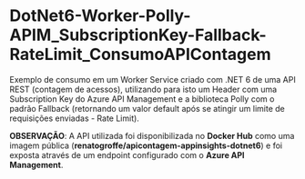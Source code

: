# DotNet6-Worker-Polly-APIM_SubscriptionKey-Fallback-RateLimit_ConsumoAPIContagem
Exemplo de consumo em um Worker Service criado com .NET 6 de uma API REST (contagem de acessos), utilizando para isto um Header com uma Subscription Key do Azure API Management e a biblioteca Polly com o padrão Fallback (retornando um valor default após se atingir um limite de requisições enviadas - Rate Limit).

**OBSERVAÇÃO**: A API utilizada foi disponibilizada no **Docker Hub** como uma imagem pública (**renatogroffe/apicontagem-appinsights-dotnet6**) e foi exposta através de um endpoint configurado com o **Azure API Management**.
